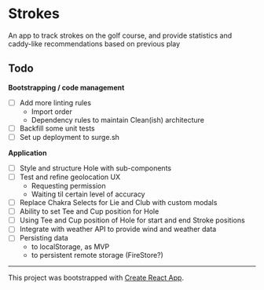 # Strokes

An app to track strokes on the golf course, and provide statistics and caddy-like recommendations based on previous play

## Todo

**Bootstrapping / code management**

- [ ] Add more linting rules
  - Import order
  - Dependency rules to maintain Clean(ish) architecture
- [ ] Backfill some unit tests
- [ ] Set up deployment to surge.sh

**Application**

- [ ] Style and structure Hole with sub-components
- [ ] Test and refine geolocation UX
  - Requesting permission
  - Waiting til certain level of accuracy
- [ ] Replace Chakra Selects for Lie and Club with custom modals
- [ ] Ability to set Tee and Cup position for Hole
- [ ] Using Tee and Cup position of Hole for start and end Stroke positions
- [ ] Integrate with weather API to provide wind and weather data
- [ ] Persisting data
  - to localStorage, as MVP
  - to persistent remote storage (FireStore?)

---

This project was bootstrapped with [Create React App](https://github.com/facebook/create-react-app).
